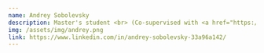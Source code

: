 ```yaml
---
name: Andrey Sobolevsky
description: Master's student <br> (Co-supervised with <a href="https://www.polymtl.ca/expertises/en/bilodeau-guillaume-alexandre" target="_blank">Prof. Guillaume-Alexandre Bilodeau</a> and <a href="https://www.cs.mcgill.ca/~jguo/" target="_blank">Prof. Jin Guo</a>)
img: /assets/img/andrey.png
link: https://www.linkedin.com/in/andrey-sobolevsky-33a96a142/
---
```

